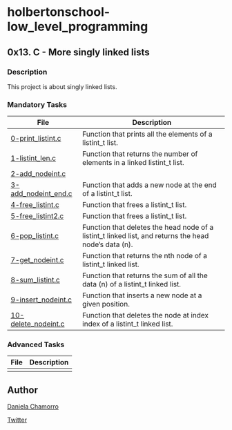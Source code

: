 # holbertonschool-low_level_programming

## 0x13. C - More singly linked lists
### Description
This project is about singly linked lists.


### Mandatory Tasks

| File | Description |
| ------ | ------ |
| [0-print_listint.c](https://github.com/dalexach/holbertonschool-low_level_programming/blob/master/0x13-more_singly_linked_lists/0-print_listint.c) | Function that prints all the elements of a listint_t list. |
| [1-listint_len.c](https://github.com/dalexach/holbertonschool-low_level_programming/blob/master/0x13-more_singly_linked_lists/1-listint_len.c) | Function that returns the number of elements in a linked listint_t list. |
| [2-add_nodeint.c](https://github.com/dalexach/holbertonschool-low_level_programming/blob/master/0x13-more_singly_linked_lists/2-add_nodeint.c) | |
| [3-add_nodeint_end.c](https://github.com/dalexach/holbertonschool-low_level_programming/blob/master/0x13-more_singly_linked_lists/3-add_nodeint_end.c) | Function that adds a new node at the end of a listint_t list. |
| [4-free_listint.c](https://github.com/dalexach/holbertonschool-low_level_programming/blob/master/0x13-more_singly_linked_lists/4-free_listint.c) | Function that frees a listint_t list. |
| [5-free_listint2.c](https://github.com/dalexach/holbertonschool-low_level_programming/blob/master/0x13-more_singly_linked_lists/5-free_listint2.c) | Function that frees a listint_t list. |
| [6-pop_listint.c](https://github.com/dalexach/holbertonschool-low_level_programming/blob/master/0x13-more_singly_linked_lists/6-pop_listint.c) | Function that deletes the head node of a listint_t linked list, and returns the head node’s data (n). |
| [7-get_nodeint.c](https://github.com/dalexach/holbertonschool-low_level_programming/blob/master/0x13-more_singly_linked_lists/7-get_nodeint.c) | Function that returns the nth node of a listint_t linked list. |
| [8-sum_listint.c](https://github.com/dalexach/holbertonschool-low_level_programming/blob/master/0x13-more_singly_linked_lists/8-sum_listint.c) | Function that returns the sum of all the data (n) of a listint_t linked list. |
| [9-insert_nodeint.c](https://github.com/dalexach/holbertonschool-low_level_programming/blob/master/0x13-more_singly_linked_lists/9-insert_nodeint.c) | Function that inserts a new node at a given position. |
| [10-delete_nodeint.c](https://github.com/dalexach/holbertonschool-low_level_programming/blob/master/0x13-more_singly_linked_lists/10-delete_nodeint.c) | Function that deletes the node at index index of a listint_t linked list. |




### Advanced Tasks
| File | Description |
| ------ | ------ |
| []() |  |

## Author

[Daniela Chamorro](https://www.linkedin.com/in/daniela-alexandra-chamorro-guerrero-666805a1/)

[Twitter](https://twitter.com/dalexach)
